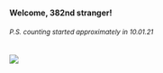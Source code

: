 #### Welcome, 382nd stranger!

###### <sup>P.S. counting started approximately in 10.01.21</sup>

<img src="https://kraftwerk28.pp.ua/vcnt.png"></img>
